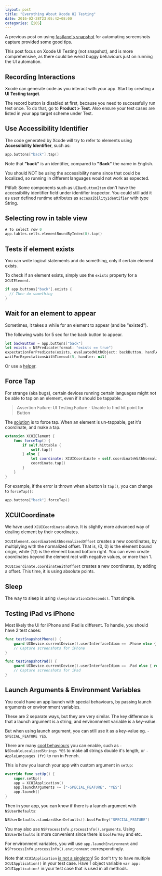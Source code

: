```yaml
---
layout: post
title: "Everything About Xcode UI Testing"
date: 2016-02-28T23:05:42+08:00
categories: [iOS]
---
```


A previous post on using [fastlane's snapshot](http://samwize.com/2015/12/09/automate-screenshots-capture-using-snapshot-via-xcode-ui-testing/) for automating screenshots capture provided some good tips.

This post focus on Xcode UI Testing (not snapshot), and is more comprehensive, as there could be weird buggy behaviours just on running the UI automation.


## Recording Interactions

Xcode can generate code as you interact with your app. Start by creating a **UI Testing target**.

The record button is disabled at first, because you need to successfully run test once. To do that, go to **Product > Test**. Also ensure your test cases are listed in your app target scheme under Test.


## Use Accessibility Identifier

The code generated by Xcode will try to refer to elements using **Accessibility Identifier**, such as:

```swift
app.buttons["back"].tap()
```

Note that **"back"** is an identifier, compared to **"Back"** the name in English.

You should NOT be using the accessibility name since that could be localized, so running in different languages would not work as expected.

Pitfall: Some components such as `UIBarButtonItem` don't have the accessibility identifier field under identifier inspector. You could still add it as user defined runtime attributes as `accessibilityIdentifier` with type String.


## Selecting row in table view

```swift
# To select row 0
app.tables.cells.elementBoundByIndex(0).tap()
```


## Tests if element exists

You can write logical statements and do something, only if certain element exists.

To check if an element exists, simply use the `exists` property for a `XCUIElement`. 

```swift
if app.buttons["back"].exists {
  // Then do something
}
```


## Wait for an element to appear

Sometimes, it takes a while for an element to appear (and be "existed").

The following waits for 5 sec for the back button to appear.

```swift
let backButton = app.buttons["back"]
let exists = NSPredicate(format: "exists == true")
expectationForPredicate(exists, evaluatedWithObject: backButton, handler: nil)
waitForExpectationsWithTimeout(5, handler: nil)
```

Or use a [helper](http://averagepro.com/tag/xctest/).



## Force Tap

For strange (aka bugs), certain devices running certain languages might not be able to tap on an element, even if it should be tappable.

> Assertion Failure: UI Testing Failure - Unable to find hit point for Button

The [solution](https://forums.developer.apple.com/thread/24131) is to force tap. When an element is un-tappable, get it's coordinate, and make a tap.

```swift
extension XCUIElement {
    func forceTap() {
        if self.hittable {
            self.tap()
        } else {
            let coordinate: XCUICoordinate = self.coordinateWithNormalizedOffset(CGVectorMake(0.0, 0.0))
            coordinate.tap()
        }  
    }
}
```

For example, if the error is thrown when a button is `tap()`, you can change to `forceTap()`:

```swift
app.buttons["back"].forceTap()
```


## XCUICoordinate

We have used `XCUICoordinate` above. It is slightly more advanced way of dealing element by their coordinates.

`XCUIElement.coordinateWithNormalizedOffset` creates a new coordinates, by multiplying with the normalized offset. That is, (0, 0) is the element bound origin, while (1,1) is the element bound bottom right. You can even create coordinates beyond the element rect with negative values, or more than 1.

`XCUICoordinate.coordinateWithOffset` creates a new coordinates, by adding a offset. This time, it is using absolute points.


## Sleep

The way to sleep is using `sleep(durationInSeconds)`. That simple.


## Testing iPad vs iPhone

Most likely the UI for iPhone and iPad is different. To handle, you should have 2 test cases:

```swift
func testSnapshotPhone() {
    guard UIDevice.currentDevice().userInterfaceIdiom == .Phone else { return }
    // Capture screenshots for iPhone
}

func testSnapshotPad() {
    guard UIDevice.currentDevice().userInterfaceIdiom == .Pad else { return }
    // Capture screenshots for iPad
}
```

## Launch Arguments & Environment Variables

You could have an app launch with special behaviours, by passing launch arguments or environnment variables.

These are 2 separate ways, but they are very similar. The key difference is that a launch argument is a string, and environnment variable is a key-value.

But when using launch argument, you can still use it as a key-value eg. `-SPECIAL_FEATURE YES`.

There are many [cool behaviours](http://nshipster.com/launch-arguments-and-environment-variables/) you can enable, such as `-NSDoubleLocalizedStrings YES` to make all strings double it's length, or `-AppleLanguages (fr)` to run in French.

This is how you launch your app with custom argument in `setUp`:

```swift
override func setUp() {
    super.setUp()
    app = XCUIApplication()
    app.launchArguments += ["-SPECIAL_FEATURE", "YES"]
    app.launch()
}
```

Then in your app, you can know if there is a launch argument with `NSUserDefaults`:

```swift
NSUserDefaults.standardUserDefaults().boolForKey("SPECIAL_FEATURE")
```

You may also use `NSProcessInfo.processInfo().arguments`. Using `NSUserDefaults` is more convenient since there is `boolForKey` and etc.

For environment variables, you will use `app.launchEnvironment` and `NSProcessInfo.processInfo().environment` correspondingly.

Note that `XCUIApplication` [is not a singleton](http://drekka.ghost.io/xcuiapplication-youre-probably-doing-it-wrong/)! So don't try to have multiple `XCUIApplication()` in your test case. Have 1 object variable `var app: XCUIApplication!` in your test case that is used in all methods.


